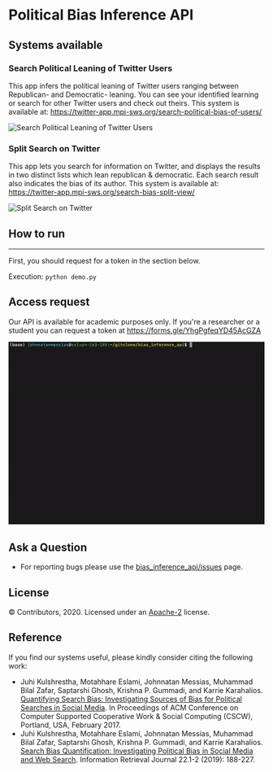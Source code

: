 # Political Bias Inference API

## Systems available ##

### Search Political Leaning of Twitter Users ###

This app infers the political leaning of Twitter users ranging between Republican- and Democratic- leaning. You can see your identified learning or search for other Twitter users and check out theirs.
This system is available at: https://twitter-app.mpi-sws.org/search-political-bias-of-users/

![Search Political Leaning of Twitter Users](https://github.com/johnnatan-messias/bias_inference_api/blob/master/image/search-political-leaning-of-twitter-users.png)

### Split Search on Twitter ###

This app lets you search for information on Twitter, and displays the results in two distinct lists which lean republican & democratic. Each search result also indicates the bias of its author.
This system is available at: https://twitter-app.mpi-sws.org/search-bias-split-view/

![Split Search on Twitter](https://github.com/johnnatan-messias/bias_inference_api/blob/master/image/split-search-on-twitter.png)

## How to run ##
----------
First, you should request for a token in the section below.

Execution:
`python demo.py`

## Access request ##

Our API is available for academic purposes only. If you're a researcher or a student you can request a token at https://forms.gle/YhgPgfeqYD45AcGZA

![API Bias Inference](https://github.com/johnnatan-messias/bias_inference_api/blob/master/image/api-example.gif?raw=true)


## Ask a Question ##

* For reporting bugs please use the [bias_inference_api/issues](https://github.com/johnnatan-messias/bias_inference_api/issues) page.


## License ##

© Contributors, 2020. Licensed under an [Apache-2](https://github.com/johnnatan-messias/bias_inference_api/blob/master/LICENSE) license.

## Reference ##

If you find our systems useful, please kindly consider citing the following work:

- Juhi Kulshrestha, Motahhare Eslami, Johnnatan Messias, Muhammad Bilal Zafar, Saptarshi Ghosh, Krishna P. Gummadi, and Karrie Karahalios. [
Quantifying Search Bias: Investigating Sources of Bias for Political Searches in Social Media](https://dl.acm.org/doi/10.1145/2998181.2998321). In Proceedings of ACM Conference on Computer Supported Cooperative Work & Social Computing (CSCW), Portland, USA, February 2017.
- Juhi Kulshrestha, Motahhare Eslami, Johnnatan Messias, Muhammad Bilal Zafar, Saptarshi Ghosh, Krishna P. Gummadi, and Karrie Karahalios. [
Search Bias Quantification: Investigating Political Bias in Social Media and Web Search](https://link.springer.com/article/10.1007/s10791-018-9341-2). Information Retrieval Journal 22.1-2 (2019): 188-227.

